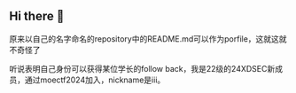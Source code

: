 ## Hi there 👋

<!--
**wasake/wasake** is a ✨ _special_ ✨ repository because its `README.md` (this file) appears on your GitHub profile.

Here are some ideas to get you started:

- 🔭 I’m currently working on ...
- 🌱 I’m currently learning ...
- 👯 I’m looking to collaborate on ...
- 🤔 I’m looking for help with ...
- 💬 Ask me about ...
- 📫 How to reach me: ...
- 😄 Pronouns: ...
- ⚡ Fun fact: ...
-->

原来以自己的名字命名的repository中的README.md可以作为porfile，这就这就不奇怪了

听说表明自己身份可以获得某位学长的follow back，我是22级的24XDSEC新成员，通过moectf2024加入，nickname是iii。
